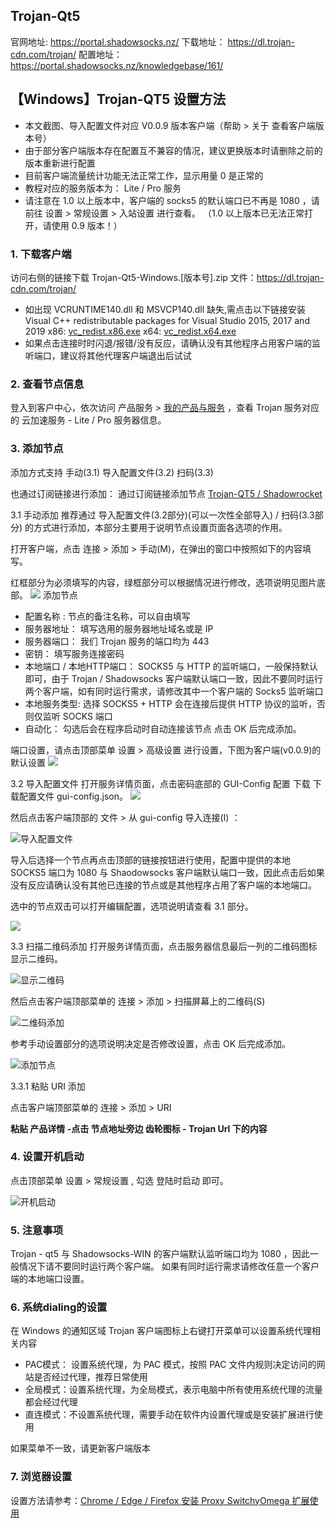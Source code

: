## Trojan-Qt5
官网地址:
<https://portal.shadowsocks.nz/>
下载地址：
<https://dl.trojan-cdn.com/trojan/>
配置地址：
<https://portal.shadowsocks.nz/knowledgebase/161/>

## 【Windows】Trojan-QT5 设置方法
* 本文截图、导入配置文件对应 V0.0.9 版本客户端（帮助 > 关于 查看客户端版本号）
* 由于部分客户端版本存在配置互不兼容的情况，建议更换版本时请删除之前的版本重新进行配置
* 目前客户端流量统计功能无法正常工作，显示用量 0 是正常的
* 教程对应的服务版本为： Lite / Pro 服务
* 请注意在 1.0 以上版本中，客户端的 socks5 的默认端口已不再是 1080 ，请前往 设置 > 常规设置 > 入站设置 进行查看。
  （1.0 以上版本已无法正常打开，请使用 0.9 版本！）
### 1. 下载客户端
访问右侧的链接下载 Trojan-Qt5-Windows.[版本号].zip 文件：<https://dl.trojan-cdn.com/trojan/>

* 如出现 VCRUNTIME140.dll 和 MSVCP140.dll 缺失,需点击以下链接安装 Visual C++ redistributable packages for Visual Studio 2015, 2017 and 2019
x86: [vc_redist.x86.exe](https://aka.ms/vs/16/release/vc_redist.x86.exe)
x64: [vc_redist.x64.exe](https://aka.ms/vs/16/release/vc_redist.x64.exe)
* 如果点击连接时时闪退/报错/没有反应，请确认没有其他程序占用客户端的监听端口，建议将其他代理客户端退出后试试
### 2. 查看节点信息
登入到客户中心，依次访问 产品服务 > [我的产品与服务](https://portal.shadowsocks.nz/clientarea.php?action=products) ，查看 Trojan 服务对应的 云加速服务 - Lite / Pro 服务器信息。

### 3. 添加节点
添加方式支持
手动(3.1)
导入配置文件(3.2) 
扫码(3.3)

也通过订阅链接进行添加： 通过订阅链接添加节点 [Trojan-QT5 / Shadowrocket](https://portal.shadowsocks.nz/knowledgebase/177/)

3.1 手动添加
推荐通过 导入配置文件(3.2部分)(可以一次性全部导入) / 扫码(3.3部分)  的方式进行添加，本部分主要用于说明节点设置页面各选项的作用。

打开客户端，点击 连接 > 添加 > 手动(M)，在弹出的窗口中按照如下的内容填写。

红框部分为必须填写的内容，绿框部分可以根据情况进行修改，选项说明见图片底部。
![](https://i.loli.net/2020/02/29/qFhAOzfT8u9cQLb.png)
添加节点

+ 配置名称 : 节点的备注名称，可以自由填写
+ 服务器地址： 填写选用的服务器地址域名或是 IP
+ 服务器端口： 我们 Trojan 服务的端口均为 443
+ 密钥： 填写服务连接密码
+ 本地端口 / 本地HTTP端口： SOCKS5 与 HTTP 的监听端口，一般保持默认即可，由于 Trojan / Shadowsocks 客户端默认端口一致，因此不要同时运行两个客户端，如有同时运行需求，请修改其中一个客户端的 Socks5 监听端口
+ 本地服务类型: 选择 SOCKS5 + HTTP 会在连接后提供 HTTP 协议的监听，否则仅监听 SOCKS 端口
+ 自动化： 勾选后会在程序启动时自动连接该节点
点击 OK 后完成添加。

端口设置，请点击顶部菜单 设置 > 高级设置 进行设置，下图为客户端(v0.0.9)的默认设置
![](https://i.loli.net/2020/04/15/eSG2cmCIhJoErVW.png)


3.2 导入配置文件
打开服务详情页面，点击密码底部的 GUI-Config 配置  下载 下载配置文件 gui-config.json。
![](https://i.loli.net/2020/02/24/NWpGqHmiUuPkCI1.png)


然后点击客户端顶部的 文件 > 从 gui-config 导入连接(I) ：

![导入配置文件](https://i.loli.net/2020/02/29/HFcdqJBKQye35iu.png)

导入后选择一个节点再点击顶部的链接按钮进行使用，配置中提供的本地 SOCKS5 端口为 1080 与 Shaodowsocks 客户端默认端口一致，因此点击后如果没有反应请确认没有其他已连接的节点或是其他程序占用了客户端的本地端口。

选中的节点双击可以打开编辑配置，选项说明请查看 3.1 部分。

![](https://i.loli.net/2020/02/29/1QXAn7rs3aR6e29.png)

 

3.3 扫描二维码添加
打开服务详情页面，点击服务器信息最后一列的二维码图标显示二维码。

![显示二维码](https://i.loli.net/2020/02/20/boxhdzwBfM7CgRU.png)

然后点击客户端顶部菜单的 连接 > 添加 > 扫描屏幕上的二维码(S)

![二维码添加](https://i.loli.net/2020/02/20/KTLePmyRSJOuExX.png)

参考手动设置部分的选项说明决定是否修改设置，点击 OK 后完成添加。

![添加节点](https://i.loli.net/2020/02/29/qFhAOzfT8u9cQLb.png)

3.3.1 粘贴 URI 添加

点击客户端顶部菜单的 连接 > 添加 >  URI 

**粘贴 产品详情 -点击 节点地址旁边 齿轮图标 - Trojan Url 下的内容**

### 4. 设置开机启动
点击顶部菜单 设置 > 常规设置 , 勾选 登陆时启动 即可。

![开机启动](https://i.loli.net/2020/02/29/P7YoDJ46rRqy9pN.png)

### 5. 注意事项
Trojan - qt5 与 Shadowsocks-WIN 的客户端默认监听端口均为 1080 ，因此一般情况下请不要同时运行两个客户端。
如果有同时运行需求请修改任意一个客户端的本地端口设置。

### 6. 系统dialing的设置
在 Windows 的通知区域 Trojan 客户端图标上右键打开菜单可以设置系统代理相关内容 

- PAC模式： 设置系统代理，为 PAC 模式，按照 PAC 文件内规则决定访问的网站是否经过代理，推荐日常使用
- 全局模式：设置系统代理，为全局模式，表示电脑中所有使用系统代理的流量都会经过代理
- 直连模式：不设置系统代理，需要手动在软件内设置代理或是安装扩展进行使用

如果菜单不一致，请更新客户端版本

### 7. 浏览器设置
设置方法请参考：[Chrome / Edge / Firefox 安装 Proxy SwitchyOmega 扩展使用](https://portal.shadowsocks.nz/index.php?rp=/knowledgebase/180)
